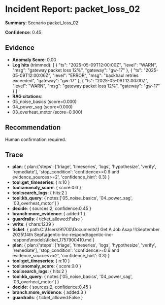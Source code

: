 
# Incident Report: packet_loss_02

**Summary**: Scenario packet_loss_02

**Confidence**: 0.45

## Evidence
- **Anomaly Score**: 0.00
- **Log hits** (trimmed):
[
  {
    "ts": "2025-05-09T12:00:00Z",
    "level": "WARN",
    "msg": "gateway packet loss 12%",
    "gateway": "gw-17"
  },
  {
    "ts": "2025-05-09T12:00:06Z",
    "level": "ERROR",
    "msg": "backhaul retries exceeded",
    "gateway": "gw-17"
  },
  {
    "ts": "2025-05-09T12:00:00Z",
    "level": "WARN",
    "msg": "gateway packet loss 12%",
    "gateway": "gw-17"
  }
]
- **RAG citations**:
- 05_noise_basics (score=0.000)
- 04_power_sag (score=0.000)
- 03_overheat_motor (score=0.000)

## Recommendation
Human confirmation required.

## Trace

- **plan**: { plan:{'steps': ['triage', 'timeseries', 'logs', 'hypothesize', 'verify', 'remediate'], 'stop_condition': 'confidence>=0.6 and evidence_sources>=2', 'confidence_hint': 0.3} }
- **tool:get_timeseries**: { n:10 }
- **tool:anomaly_score**: { score:0.0 }
- **tool:search_logs**: { hits:2 }
- **tool:kb_query**: { notes:['05_noise_basics', '04_power_sag', '03_overheat_motor'] }
- **decide**: { sources:2, confidence:0.45 }
- **branch:more_evidence**: { added:1 }
- **guardrails**: { ticket_allowed:False }
- **write**: { chars:1239 }
- **ticket**: { path:C:\Users\91700\Documents\1 Get A Job Asap !!\September 2025\14th Sept\agentic-inc-respond\agentic-inc-respond\models\ticket_1757900410.md }
- **plan**: { plan:{'steps': ['triage', 'timeseries', 'logs', 'hypothesize', 'verify', 'remediate'], 'stop_condition': 'confidence>=0.6 and evidence_sources>=2', 'confidence_hint': 0.3} }
- **tool:get_timeseries**: { n:10 }
- **tool:anomaly_score**: { score:0.0 }
- **tool:search_logs**: { hits:2 }
- **tool:kb_query**: { notes:['05_noise_basics', '04_power_sag', '03_overheat_motor'] }
- **decide**: { sources:2, confidence:0.45 }
- **branch:more_evidence**: { added:3 }
- **guardrails**: { ticket_allowed:False }
